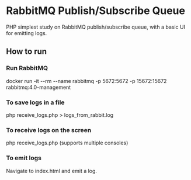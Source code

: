 # RabbitMQ Publish/Subscribe Queue

PHP simplest study on RabbitMQ publish/subscribe queue, with a basic UI for emitting logs. 

## How to run

### Run RabbitMQ
docker run -it --rm --name rabbitmq -p 5672:5672 -p 15672:15672 rabbitmq:4.0-management

### To save logs in a file
php receive_logs.php > logs_from_rabbit.log

### To receive logs on the screen
php receive_logs.php (supports multiple consoles)

### To emit logs
Navigate to index.html and emit a log.
